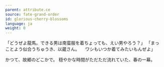 ```yaml
---
parent: attribute.ce
source: fate-grand-order
id: glorious-cherry-blossoms
language: ja
weight: 0
---
```


「どうぜよ龍馬。できる男は南蛮服を着ちょっても、えい男やろう？」
「まっことよう似合うちゅうき、以蔵さん。
　ワシもいつか着てみたいもんぜよ」

かつて、故郷のどこかで。
穏やかな時間がただただ流れていた、春の一幕。
